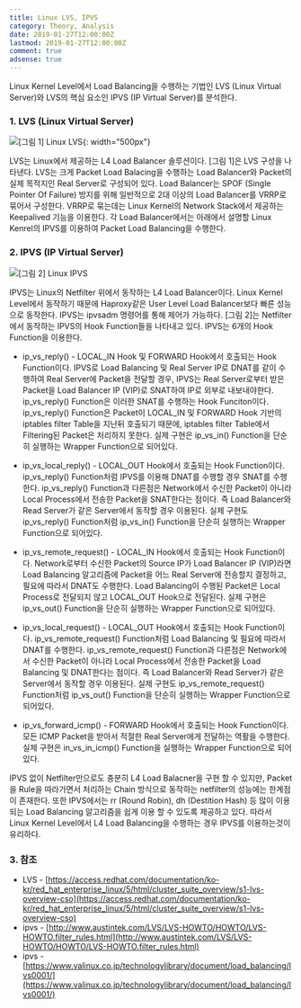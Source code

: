 ```yaml
---
title: Linux LVS, IPVS
category: Theory, Analysis
date: 2019-01-27T12:00:00Z
lastmod: 2019-01-27T12:00:00Z
comment: true
adsense: true
---
```


Linux Kernel Level에서 Load Balancing을 수행하는 기법인 LVS (Linux Virtual Server)와 LVS의 핵심 요소인 IPVS (IP Virtual Server)를 분석한다.

### 1. LVS (Linux Virtual Server)

![[그림 1] Linux LVS]({{site.baseurl}}/images/theory_analysis/Linux_LVS_IPVS/LVS.PNG){: width="500px"}

LVS는 Linux에서 제공하는 L4 Load Balancer 솔루션이다. [그림 1]은 LVS 구성을 나타낸다. LVS는 크게 Packet Load Balacing을 수행하는 Load Balancer와 Packet의 실제 목적지인 Real Server로 구성되어 있다. Load Balancer는 SPOF (Single Pointer Of Failure) 방지를 위해 일반적으로 2대 이상의 Load Balancer를 VRRP로 묶어서 구성한다. VRRP로 묶는데는 Linux Kernel의 Network Stack에서 제공하는 Keepalived 기능을 이용한다. 각 Load Balancer에서는 아래에서 설명할 Linux Kenrel의 IPVS를 이용하여 Packet Load Balancing을 수행한다.

### 2. IPVS (IP Virtual Server)

![[그림 2] Linux IPVS]({{site.baseurl}}/images/theory_analysis/Linux_LVS_IPVS/IPVS.PNG)

IPVS는 Linux의 Netfilter 위에서 동작하는 L4 Load Balancer이다. Linux Kernel Level에서 동작하기 때문에 Haproxy같은 User Level Load Balancer보다 빠른 성능으로 동작한다. IPVS는 ipvsadm 명령어를 통해 제어가 가능하다. [그림 2]는 Netfilter에서 동작하는 IPVS의 Hook Function들을 나타내고 있다. IPVS는 6개의 Hook Function을 이용한다.

* ip_vs_reply() - LOCAL_IN Hook 및 FORWARD Hook에서 호출되는 Hook Function이다. IPVS로 Load Balancing 및 Real Server IP로 DNAT를 같이 수행하여 Real Server에 Packet을 전달할 경우, IPVS는 Real Server로부터 받은 Packet을 Load Balancer IP (VIP)로 SNAT하여 IP로 외부로 내보내야한다. ip_vs_reply() Function은 이러한 SNAT를 수행하는 Hook Funciton이다. ip_vs_reply() Function은 Packet이 LOCAL_IN 및 FORWARD Hook 기반의 iptables filter Table을 지난뒤 호출되기 때문에, iptables filter Table에서 Filtering된 Packet은 처리하지 못한다. 실제 구현은 ip_vs_in() Function을 단순히 실행하는 Wrapper Function으로 되어있다.

* ip_vs_local_reply() - LOCAL_OUT Hook에서 호출되는 Hook Function이다. ip_vs_reply() Function처럼 IPVS를 이용해 DNAT를 수행할 경우 SNAT를 수행한다. ip_vs_reply() Function과 다른점은 Network에서 수신한 Packet이 아니라 Local Process에서 전송한 Packet을 SNAT한다는 점이다. 즉 Load Balancer와 Read Server가 같은 Server에서 동작할 경우 이용된다. 실제 구현도 ip_vs_reply() Function처럼 ip_vs_in() Function을 단순히 실행하는 Wrapper Function으로 되어있다.

* ip_vs_remote_request() - LOCAL_IN Hook에서 호출되는 Hook Function이다. Network로부터 수신한 Packet의 Source IP가 Load Balancer IP (VIP)라면 Load Balancing 알고리즘에 Packet을 어느 Real Server에 전송할지 결정하고, 필요에 따라서 DNAT도 수행한다. Load Balancing이 수행된 Packet은 Local Process로 전달되지 않고 LOCAL_OUT Hook으로 전달된다. 실제 구현은 ip_vs_out() Function을 단순히 실행하는 Wrapper Function으로 되어있다.

* ip_vs_local_request() - LOCAL_OUT Hook에서 호출되는 Hook Function이다. ip_vs_remote_request() Function처럼 Load Balancing 및 필요에 따라서 DNAT를 수행한다. ip_vs_remote_request() Function과 다른점은 Network에서 수신한 Packet이 아니라 Local Process에서 전송한 Packet을 Load Balancing 및 DNAT한다는 점이다. 즉 Load Balancer와 Read Server가 같은 Server에서 동작할 경우 이용된다. 실제 구현도 ip_vs_remote_request() Function처럼 ip_vs_out() Function을 단순히 실행하는 Wrapper Function으로 되어있다.

* ip_vs_forward_icmp() - FORWARD Hook에서 호출되는 Hook Function이다. 모든 ICMP Packet을 받아서 적절한 Real Server에게 전달하는 역활을 수행한다. 실제 구현은 in_vs_in_icmp() Function을 실행하는 Wrapper Function으로 되어있다.

IPVS 없이 Netfilter만으로도 충분히 L4 Load Balacner을 구현 할 수 있지만, Packet을 Rule을 따라가면서 처리하는 Chain 방식으로 동작하는 netfilter의 성능에는 한계점이 존재한다. 또한 IPVS에서는 rr (Round Robin), dh (Destition Hash) 등 많이 이용되는 Load Balancing 알고리즘을 쉽게 이용 할 수 있도록 제공하고 있다. 따라서 Linux Kernel Level에서 L4 Load Balancing을 수행하는 경우 IPVS를 이용하는것이 유리하다.

### 3. 참조

* LVS - [https://access.redhat.com/documentation/ko-kr/red_hat_enterprise_linux/5/html/cluster_suite_overview/s1-lvs-overview-cso](https://access.redhat.com/documentation/ko-kr/red_hat_enterprise_linux/5/html/cluster_suite_overview/s1-lvs-overview-cso)
* ipvs - [http://www.austintek.com/LVS/LVS-HOWTO/HOWTO/LVS-HOWTO.filter_rules.html](http://www.austintek.com/LVS/LVS-HOWTO/HOWTO/LVS-HOWTO.filter_rules.html)
* ipvs - [https://www.valinux.co.jp/technologylibrary/document/load_balancing/lvs0001/](https://www.valinux.co.jp/technologylibrary/document/load_balancing/lvs0001/)